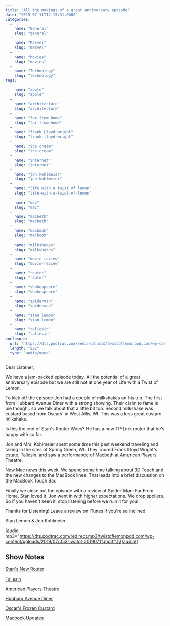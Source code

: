 ```yaml
---
title: "All the makings of a great anniversary episode"
date: "2019-07-11T12:15:31.000Z"
categories: 
  - 
    name: "General"
    slug: "general"
  - 
    name: "Marvel"
    slug: "marvel"
  - 
    name: "Movies"
    slug: "movies"
  - 
    name: "Technology"
    slug: "technology"
tags: 
  - 
    name: "apple"
    slug: "apple"
  - 
    name: "architecture"
    slug: "architecture"
  - 
    name: "far from home"
    slug: "far-from-home"
  - 
    name: "frank Lloyd wright"
    slug: "frank-lloyd-wright"
  - 
    name: "ice cream"
    slug: "ice-cream"
  - 
    name: "internet"
    slug: "internet"
  - 
    name: "jon kohlmeier"
    slug: "jon-kohlmeier"
  - 
    name: "life with a twist of lemon"
    slug: "life-with-a-twist-of-lemon"
  - 
    name: "mac"
    slug: "mac"
  - 
    name: "macbeth"
    slug: "macbeth"
  - 
    name: "macbook"
    slug: "macbook"
  - 
    name: "milkshakes"
    slug: "milkshakes"
  - 
    name: "movie review"
    slug: "movie-review"
  - 
    name: "router"
    slug: "router"
  - 
    name: "shakespeare"
    slug: "shakespeare"
  - 
    name: "spiderman"
    slug: "spiderman"
  - 
    name: "stan lemon"
    slug: "stan-lemon"
  - 
    name: "taliesin"
    slug: "taliesin"
enclosure: 
  url: "https://dts.podtrac.com/redirect.mp3/twistoflemonpod.com/wp-content/uploads/2019/07/053-lwatol-20190711.mp3"
  length: "222"
  type: "audio/mpeg"
---
```


Dear Listener,

We have a jam-packed episode today. All the potential of a great anniversary episode but we are still not at one year of Life with a Twist of Lemon.

To kick off the episode Jon had a couple of milkshakes on his trip. The first from Hubbard Avenue Diner with a strong showing. Their claim to fame is pie though.. so we talk about that a little bit too. Second milkshake was custard based from Oscars' in West Allis, WI. This was a less great custard milkshake.

Is this the end of Stan's Router Woes? He has a new TP-Link router that he's happy with so far.

Jon and Mrs. Kohlmeier spent some time this past weekend traveling and taking in the sites of Spring Green, WI. They Toured Frank Lloyd Wright's estate, Taliesin, and saw a performance of Macbeth at American Players Theatre.

New Mac news this week. We spend some time talking about 3D Touch and the new changes to the MacBook lines. That leads into a brief discussion on the MacBook Touch Bar.

Finally we close out the episode with a review of Spider-Man: Far From Home. Stan loved it. Jon went in with higher expectations. We drop spoilers. So if you haven't seen it, stop listening before we ruin it for you!

Thanks for Listening! Leave a review on iTunes if you're so inclined.

Stan Lemon & Jon Kohlmeier

\[audio mp3="https://dts.podtrac.com/redirect.mp3/twistoflemonpod.com/wp-content/uploads/2019/07/053-lwatol-20190711.mp3"\]\[/audio\]

## Show Notes

[Stan's New Router](https://amzn.to/2Y2cJIs)

[Taliesin](https://www.taliesinpreservation.org)

[American Players Theatre](https://americanplayers.org)

[Hubbard Avenue Diner](https://hubbardavenuediner.com)

[Oscar's Frozen Custard](http://www.oscarscustard.com)

[Macbook Updates](https://www.apple.com/newsroom/2019/07/macbook-air-and-macbook-pro-updated-for-back-to-school-season/)
